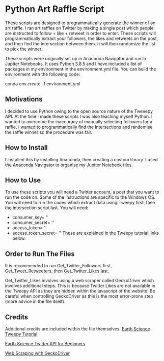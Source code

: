 # Python Art Raffle Script

These scripts are designed to programmatically generate the winner of an art raffle. I ran art raffles on Twitter by making a single post which people are instructed to follow + like + retweet in order to enter. These scripts will programmatically extract your followers, the likes and retweets on the post, and then find the intersection between them. It will then randomize the list to pick the winner.

These scripts were originally set up in Anaconda Navigator and run in Jupiter Notebooks. It uses Python 3.8.5 and I have included a list of packages in my environment in the environment.yml file. You can build the environment with the following code:

conda env create -f environment.yml

## Motivations
I decided to use Python owing to the open source nature of the Tweeepy API. At the time I made these scripts I was also teaching myself Python. I wanted to overcome the inaccuracy of manually selecting followers for a raffle, I wanted to programmatically find the intersections and randomise the raffle winner so the procedure was fair.

## How to Install
I installed this by installing Anaconda, then creating a custom library. I used the Anaconda Navigator to organise my Jupiter Notebook files.

## How to Use
To use these scripts you will need a Twitter account, a post that you want to run the code on. Some of the instructions are specific to the Windows OS. You will need to run the codes which extract data using Tweepy first, then the intersection script last. You will need:
- consumer_key= ''
- consumer_secret= ''
- access_token= ''
- access_token_secret= ''
These are explained in the Tweepy tutorial links below.

## Order to Run The Files
It is recommended to run Get_Twitter_Followers first, Get_Tweet_Retweeters, then Get_Twitter_Likes last. 

Get_Twitter_Likes involves using a web scraper called GeckoDriver which involves additional steps. This is because Twitter Likes are not available in the Tweepy API as they are hidden within the javascript of the website. Be careful when controlling GeckoDriver as this is the most error-prone step (more advice in the file itself).

## Credits
Additional credits are included within the file themselves.
[Earth Science Tweepy Tutorial](https://www.earthdatascience.org/courses/use-data-open-source-python/intro-to-apis/twitter-data-in-python/)

[Earth Science Twitter API for Beginners](https://towardsdatascience.com/tweepy-for-beginners-24baf21f2c25)

[Web Scraping with GeckoDriver](https://towardsdatascience.com/data-science-skills-web-scraping-javascript-using-python-97a29738353f)
